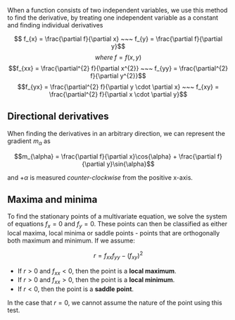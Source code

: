 When a function consists of two independent variables, we use this method to find the derivative, by treating one independent variable as a constant and finding individual derivatives

$$ f_{x} = \frac{\partial f}{\partial x} ~~~ f_{y} = \frac{\partial f}{\partial y}$$
$$where \; f= f(x,y) $$
$$f_{xx} = \frac{\partial^{2} f}{\partial x^{2}} ~~~ f_{yy} = \frac{\partial^{2} f}{\partial y^{2}}$$
$$f_{yx} = \frac{\partial^{2} f}{\partial y \cdot \partial x} ~~~ f_{xy} = \frac{\partial^{2} f}{\partial x \cdot \partial y}$$

## Directional derivatives

When finding the derivatives in an arbitrary direction, we can represent the gradient $m_{\alpha}$ as

$$m_{\alpha} = \frac{\partial f}{\partial x}\cos{\alpha} + \frac{\partial f}{\partial y}\sin{\alpha}$$

and $+\alpha$ is measured *counter-clockwise* from the positive x-axis.

## Maxima and minima

To find the stationary points of a multivariate equation, we solve the system of equations $f_{x}=0$ and $f_{y}=0$. These points can then be classified as either local maxima, local minima or saddle points - points that are orthogonally both maximum and minimum. If we assume:

$$r = f_{xx}f_{yy}-(f_{xy})^{2}$$

- If $r>0$ and $f_{xx}<0$, then the point is a **local maximum**.
- If $r>0$ and $f_{xx}>0$, then the point is a **local minimum**.
- If $r<0$, then the point is a **saddle point**.

In the case that $r=0$, we cannot assume the nature of the point using this test.
